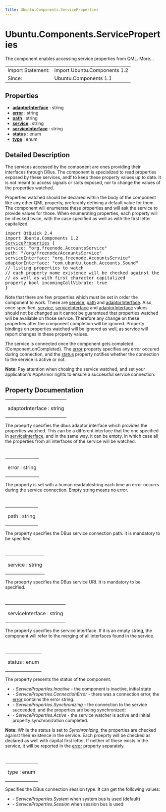 ```yaml
---
Title: Ubuntu.Components.ServiceProperties
---
```


# Ubuntu.Components.ServiceProperties

<span class="subtitle"></span>
<!-- $$$ServiceProperties-brief -->
<p>The component enables accessing service properties from QML. More...</p>
<!-- @@@ServiceProperties -->
<table class="alignedsummary">
<tr><td class="memItemLeft rightAlign topAlign"> Import Statement:</td><td class="memItemRight bottomAlign"> import Ubuntu.Components 1.2</td></tr><tr><td class="memItemLeft rightAlign topAlign"> Since:</td><td class="memItemRight bottomAlign">  Ubuntu.Components 1.1</td></tr></table><ul>
</ul>
<h2 id="properties">Properties</h2>
<ul>
<li class="fn"><b><b><a href="#adaptorInterface-prop">adaptorInterface</a></b></b> : string</li>
<li class="fn"><b><b><a href="#error-prop">error</a></b></b> : string</li>
<li class="fn"><b><b><a href="#path-prop">path</a></b></b> : string</li>
<li class="fn"><b><b><a href="#service-prop">service</a></b></b> : string</li>
<li class="fn"><b><b><a href="#serviceInterface-prop">serviceInterface</a></b></b> : string</li>
<li class="fn"><b><b><a href="#status-prop">status</a></b></b> : enum</li>
<li class="fn"><b><b><a href="#type-prop">type</a></b></b> : enum</li>
</ul>
<!-- $$$ServiceProperties-description -->
<h2 id="details">Detailed Description</h2>
</p>
<p>The services accessed by the component are ones providing their interfaces through DBus. The component is specialized to read properties exposed by these services, andf to keep these property values up to date. It is not meant to access signals or slots exposed, nor to change the values of the properties watched.</p>
<p>Properties watched should be declared within the body of the component like any other QML property, preferably defining a default value for them. The component will enumerate these properties and will ask the service to provide values for those. When enumerating properties, each property will be checked twice, with the case specified as well as with the first letter capitalized.</p>
<pre class="qml">import QtQuick 2.4
import Ubuntu.Components 1.2
<span class="type"><a href="index.html">ServiceProperties</a></span> {
<span class="name">service</span>: <span class="string">&quot;org.freenode.AccountsService&quot;</span>
<span class="name">path</span>: <span class="string">&quot;/org/freenode/AccountsService&quot;</span>
<span class="name">serviceInterface</span>: <span class="string">&quot;org.freenode.AccountsService&quot;</span>
<span class="name">adaptorInterface</span>: <span class="string">&quot;com.ubuntu.touch.Accounts.Sound&quot;</span>
<span class="comment">// listing properties to watch</span>
<span class="comment">// each property name existence will be checked against the current case</span>
<span class="comment">// as well as with first character capitalized</span>
property <span class="type">bool</span> <span class="name">incomingCallVibrate</span>: <span class="number">true</span>
}</pre>
<p>Note that there are few properties which must be set in order the component to work. These are <a href="#service-prop">service</a>, <a href="#path-prop">path</a> and <a href="#adaptorInterface-prop">adaptorInterface</a>. Also, once specified, <a href="#service-prop">service</a>, <a href="#serviceInterface-prop">serviceInterface</a> and <a href="#adaptorInterface-prop">adaptorInterface</a> values should not be changed as it cannot be guaranteed that properties watched will be available on those service. Therefore any change on these properties after the component completion will be ignored. Property bindings on properties watched will be ignored as well, as service will report changes in these property values.</p>
<p>The service is connected once the component gets completed (Component.onCompleted). The <a href="#error-prop">error</a> property specifies any error occured during connection, and the <a href="#status-prop">status</a> property notifies whether the connection to the service is active or not.</p>
<p><b>Note: </b>Pay attention when chosing the service watched, and set your application's AppArmor rights to ensure a successful service connection.</p><!-- @@@ServiceProperties -->
<h2>Property Documentation</h2>
<!-- $$$adaptorInterface -->
<table class="qmlname"><tr valign="top" id="adaptorInterface-prop"><td class="tblQmlPropNode"><p><span class="name">adaptorInterface</span> : <span class="type">string</span></p></td></tr></table><p>The proeprty specifies the dbus adaptor interface which provides the properties watched. This can be a different interface that the one specified in <a href="#serviceInterface-prop">serviceInterface</a>, and in the same way, it can be empty, in which case all the properties from all interfaces of the service will be watched.</p>
<!-- @@@adaptorInterface -->
<br/>
<!-- $$$error -->
<table class="qmlname"><tr valign="top" id="error-prop"><td class="tblQmlPropNode"><p><span class="name">error</span> : <span class="type">string</span></p></td></tr></table><p>The property is set with a human readablestring each time an error occurrs during the service connection. Empty string means no error.</p>
<!-- @@@error -->
<br/>
<!-- $$$path -->
<table class="qmlname"><tr valign="top" id="path-prop"><td class="tblQmlPropNode"><p><span class="name">path</span> : <span class="type">string</span></p></td></tr></table><p>The property specifies the DBus service connection path. It is mandatory to be specified.</p>
<!-- @@@path -->
<br/>
<!-- $$$service -->
<table class="qmlname"><tr valign="top" id="service-prop"><td class="tblQmlPropNode"><p><span class="name">service</span> : <span class="type">string</span></p></td></tr></table><p>The proeprty specifies the DBus service URI. It is mandatory to be specified.</p>
<!-- @@@service -->
<br/>
<!-- $$$serviceInterface -->
<table class="qmlname"><tr valign="top" id="serviceInterface-prop"><td class="tblQmlPropNode"><p><span class="name">serviceInterface</span> : <span class="type">string</span></p></td></tr></table><p>The property specifies the service intertface. If it is an empty string, the component will refer to the merging of all interfaces found in the service.</p>
<!-- @@@serviceInterface -->
<br/>
<!-- $$$status -->
<table class="qmlname"><tr valign="top" id="status-prop"><td class="tblQmlPropNode"><p><span class="name">status</span> : <span class="type">enum</span></p></td></tr></table><p>The property presents the status of the component.</p>
<ul>
<li>- <i>ServiceProperties.Inactive</i> - the component is inactive, initial state</li>
<li>- <i>ServiceProperties.ConnectionError</i> - there was a connection error, the <a href="#error-prop">error</a> contains the error string.</li>
<li>- <i>ServiceProperties.Synchronizing</i> - the connection to the service succeeded, and the properties are being synchronized;</li>
<li>- <i>ServiceProperties.Active</i> - the service watcher is active and initial property synchronization completed.</li>
</ul>
<p><b>Note: </b>While the status is set to <i>Synchronizing</i>, the properties are checked against their existence in the service. Each proeprty will be checked as declared as well with capital first letter. If neither of these exists in the service, it will be reported in the <a href="#error-prop">error</a> property separately.</p><!-- @@@status -->
<br/>
<!-- $$$type -->
<table class="qmlname"><tr valign="top" id="type-prop"><td class="tblQmlPropNode"><p><span class="name">type</span> : <span class="type">enum</span></p></td></tr></table><p>Specifies the DBus connection session type. It can get the following values:</p>
<ul>
<li>- <i>ServiceProperties.System</i> when system bus is used (default)</li>
<li>- <i>ServiceProperties.Session</i> when session bus is used</li>
</ul>
<!-- @@@type -->
<br/>
